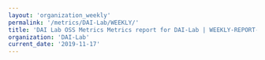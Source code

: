 ```yaml
---
layout: 'organization_weekly'
permalink: '/metrics/DAI-Lab/WEEKLY/'
title: 'DAI Lab OSS Metrics Metrics report for DAI-Lab | WEEKLY-REPORT-2019-11-17'
organization: 'DAI-Lab'
current_date: '2019-11-17'
---
```

